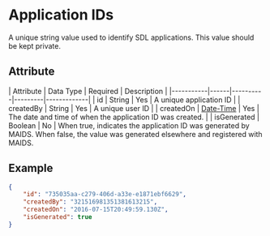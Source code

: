 # Application IDs
A unique string value used to identify SDL applications.  This value should be kept private.

## Attribute
| Attribute | Data Type | Required | Description |
|-----------|------|----------|---------|-------------|
| id | String | Yes | A unique application ID |
| createdBy | String | Yes | A unique user ID |
| createdOn | [Date-Time](../Time) | Yes | The date and time of when the application ID was created. |
| isGenerated | Boolean | No | When true, indicates the application ID was generated by MAIDS.  When false, the value was generated elsewhere and registered with MAIDS.

## Example

```json
{
    "id": "735035aa-c279-406d-a33e-e1871ebf6629",
    "createdBy": "321516981351381613215",
    "createdOn": "2016-07-15T20:49:59.130Z",
    "isGenerated": true
}
```
